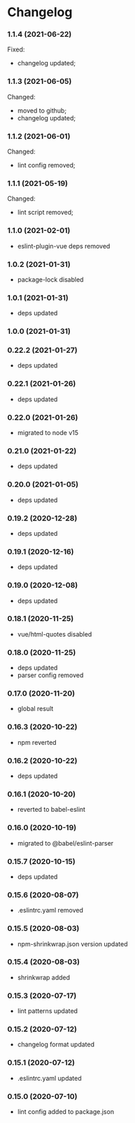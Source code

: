 # Changelog

### 1.1.4 (2021-06-22)

Fixed:

-   changelog updated;

### 1.1.3 (2021-06-05)

Changed:

-   moved to github;
-   changelog updated;

### 1.1.2 (2021-06-01)

Changed:

-   lint config removed;

### 1.1.1 (2021-05-19)

Changed:

-   lint script removed;

### 1.1.0 (2021-02-01)

-   eslint-plugin-vue deps removed

### 1.0.2 (2021-01-31)

-   package-lock disabled

### 1.0.1 (2021-01-31)

-   deps updated

### 1.0.0 (2021-01-31)

### 0.22.2 (2021-01-27)

-   deps updated

### 0.22.1 (2021-01-26)

-   deps updated

### 0.22.0 (2021-01-26)

-   migrated to node v15

### 0.21.0 (2021-01-22)

-   deps updated

### 0.20.0 (2021-01-05)

-   deps updated

### 0.19.2 (2020-12-28)

-   deps updated

### 0.19.1 (2020-12-16)

-   deps updated

### 0.19.0 (2020-12-08)

-   deps updated

### 0.18.1 (2020-11-25)

-   vue/html-quotes disabled

### 0.18.0 (2020-11-25)

-   deps updated
-   parser config removed

### 0.17.0 (2020-11-20)

-   global result

### 0.16.3 (2020-10-22)

-   npm reverted

### 0.16.2 (2020-10-22)

-   deps updated

### 0.16.1 (2020-10-20)

-   reverted to babel-eslint

### 0.16.0 (2020-10-19)

-   migrated to @babel/eslint-parser

### 0.15.7 (2020-10-15)

-   deps updated

### 0.15.6 (2020-08-07)

-   .eslintrc.yaml removed

### 0.15.5 (2020-08-03)

-   npm-shrinkwrap.json version updated

### 0.15.4 (2020-08-03)

-   shrinkwrap added

### 0.15.3 (2020-07-17)

-   lint patterns updated

### 0.15.2 (2020-07-12)

-   changelog format updated

### 0.15.1 (2020-07-12)

-   .eslintrc.yaml updated

### 0.15.0 (2020-07-10)

-   lint config added to package.json

